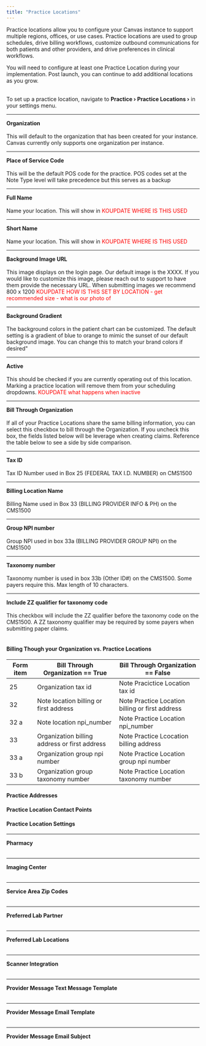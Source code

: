 ```yaml
---
title: "Practice Locations"
---
```


Practice locations allow you to configure your Canvas instance to support multiple regions, offices, or use cases. Practice locations are used to group schedules, drive billing workflows, customize outbound communications for both patients and other providers, and drive preferences in clinical workflows.

You will need to configure at least one Practice Location during your implementation. Post launch, you can continue to add additional locations as you grow. <br><br>

To set up a practice location, navigate to **Practice › Practice Locations ›** in your settings menu.


***
**Organization**<br> <br>
This will default to the organization that has been created for your instance. Canvas currently only supports one organization per instance.<br>

***
**Place of Service Code** <br><br>
This will be the default POS code for the practice. POS codes set at the Note Type level will take precedence but this serves as a backup <br>

***
**Full Name**<br> <br>
Name your location. This will show in <font color="red"> KOUPDATE WHERE IS THIS USED</font> 

***
**Short Name**<br> <br>
Name your location. This will show in <font color="red"> KOUPDATE WHERE IS THIS USED</font> 

***
**Background Image URL**<br> <br>
This image displays on the login page. Our default image is the XXXX. If you would like to customize this image, please reach out to support to have them provide the necessary URL. When submitting images we recommend 800 x 1200 <font color="red"> KOUPDATE HOW IS THIS SET BY LOCATION - get recommended size - what is our photo of</font> 

***
**Background Gradient**<br><br>
The background colors in the patient chart can be customized. The default setting is a gradient of blue to orange to mimic the sunset of our default background image. You can change this to match your brand colors if desired"

***
**Active**<br><br>
This should be checked if you are currently operating out of this location. Marking a practice location will remove them from your scheduling dropdowns. <font color="red"> KOUPDATE what happens when inactive</font> 

***
**Bill Through Organization**<br><br>
If all of your Practice Locations share the same billing information, you can select this checkbox to bill through the Organization. If you uncheck this box, the fields listed below will be leverage when creating claims. Reference the table below to see a side by side comparison. 

***
**Tax ID**<br><br>
Tax ID Number used in Box 25 (FEDERAL TAX I.D. NUMBER) on CMS1500 <br>

***
**Billing Location Name**<br><br>
Billing Name used in Box 33 (BILLING PROVIDER INFO & PH) on the CMS1500

***
**Group NPI number**<br><br>
Group NPI used in box 33a (BILLING PROVIDER GROUP NPI) on the CMS1500

***
**Taxonomy number**<br><br>
Taxonomy number is used in box 33b (Other ID#) on the CMS1500. Some payers require this. Max length of 10 characters. 

***
**Include ZZ qualifier for taxonomy code**<br><br>
This checkbox will include the ZZ qualifier before the taxonomy code on the CMS1500. A ZZ taxonomy qualifier may be required by some payers when submitting paper claims.<br><br>

#### Billing Though your Organization vs. Practice Locations

| Form item 	| Bill Through Organization == True             	| Bill Through Organization == False     	|
|-----------	|-----------------------------------------------	|----------------------------------------	|
| 25        	| Organization tax id                           	| Note  Pracictice Location tax id                   	|
| 32        	| Note location billing or first address        	| Note Practice Location billing or first address 	|
| 32 a      	| Note location npi_number                      	| Note Practice Location npi_number               	|
| 33        	| Organization billing address or first address 	| Note Practice Lcocation billing address          	|
| 33 a      	| Organization group npi number                 	| Note Practice Location group npi number         	|
| 33 b      	| Organization group taxonomy number            	| Note Practice Location taxonomy number          	|


#### Practice Addresses
#### Practice Location Contact Points
#### Practice Location Settings

***
**Pharmacy**<br><br>

***
**Imaging Center**<br><br>

***
**Service Area Zip Codes**<br><br>

***
**Preferred Lab Partner**<br><br>

***
**Preferred Lab Locations**<br><br>

***
**Scanner Integration**<br><br>

***
**Provider Message Text Message Template**<br><br>

***
**Provider Message Email Template**<br><br>

***
**Provider Message Email Subject**<br><br>




[//]: # (I have questions)
